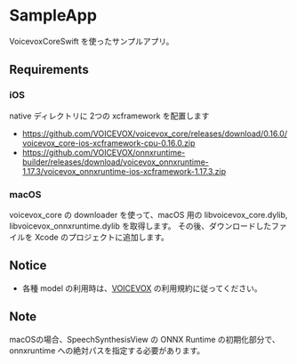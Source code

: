 # SampleApp

VoicevoxCoreSwift を使ったサンプルアプリ。

## Requirements

### iOS

native ディレクトリに 2つの xcframework を配置します
- https://github.com/VOICEVOX/voicevox_core/releases/download/0.16.0/voicevox_core-ios-xcframework-cpu-0.16.0.zip
- https://github.com/VOICEVOX/onnxruntime-builder/releases/download/voicevox_onnxruntime-1.17.3/voicevox_onnxruntime-ios-xcframework-1.17.3.zip

### macOS

voicevox_core の downloader を使って、macOS 用の libvoicevox_core.dylib, libvoicevox_onnxruntime.dylib を取得します。
その後、ダウンロードしたファイルを Xcode のプロジェクトに追加します。

## Notice

- 各種 model の利用時は、[VOICEVOX](https://voicevox.hiroshiba.jp/) の利用規約に従ってください。

## Note

macOSの場合、SpeechSynthesisView の ONNX Runtime の初期化部分で、onnxruntime への絶対パスを指定する必要があります。
